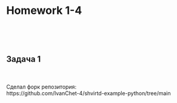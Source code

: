 <h1>Homework 1-4</h1> <br>
<br>
<br>
<h2>Задача 1</h2><br>
<br>
Сделал форк репозитория: <br>
https://github.com/IvanChet-4/shvirtd-example-python/tree/main<br>
